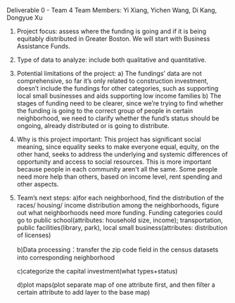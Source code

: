 Deliverable 0 - Team 4
Team Members: Yi Xiang, Yichen Wang, Di Kang, Dongyue Xu

1. Project focus: assess where the funding is going and if it is being equitably distributed in Greater Boston. We will start with Business Assistance Funds. 
2. Type of data to analyze: include both qualitative and quantitative. 
3. Potential limitations of the project: 
   a) The fundings’ data are not comprehensive, so far it’s only related to construction investment, doesn’t include the fundings for other categories, such as supporting local small businesses and aids supporting low income families
   b) The stages of funding need to be clearer, since we’re trying to find whether the funding is going to the correct group of people in certain neighborhood, we need to clarify whether the fund’s status should be ongoing, already distributed or is going to distribute. 
   
4. Why is this project important:
This project has significant social meaning, since equality seeks to make everyone equal, equity, on the other hand, seeks to address the underlying and systemic differences of opportunity and access to social resources. This is more important because people in each community aren't all the same. Some people need more help than others, based on income level, rent spending and other aspects.

5. Team’s next steps:
   a)for each neighborhood, find the distribution of the races/ housing/ income distribution among the neighborhoods, figure out what neighborhoods need more funding.        Funding categories could go to public school(attributes: household size, income); 
     transportation, public facilities(library, park), 
     local small business(attributes: distribution of licenses)
     
   b)Data processing：transfer the zip code field in the census datasets into corresponding neighborhood
   
   c)categorize the capital investment(what types+status)
   
   d)plot maps(plot separate map of one attribute first, and then filter a certain attribute to add layer to the base map)
   




